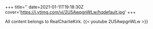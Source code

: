 +++
title=''
date=2021-01-11T19:18:30Z
cover='https://i.ytimg.com/vi/2U5AwpgnWLw/hqdefault.jpg'
+++

All content belongs to RealCharlieKirk.
{{< youtube 2U5AwpgnWLw >}}
